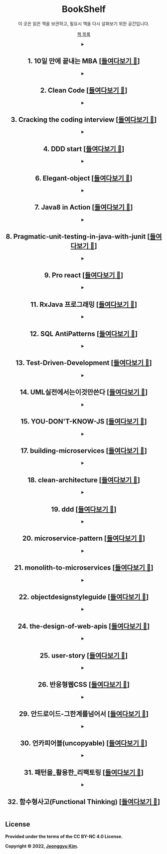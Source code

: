 

<div align="center">
    <h1> BookShelf </h1>
</div>

<p align="center">
    이 곳은 읽은 책을 보관하고, 필요시 책을 다시 살펴보기 위한 공간입니다.
<p align="center">
    <a href="https://www.notion.so/likelen/44c8b34f833541c2b45ebcdf00d39286">책 목록</a>
</p>
</p>



<details align="center">
<summary><h2><b>1. 10일 만에 끝내는 MBA [<a href="https://github.com/LenKIM/Book/tree/master/10%EC%9D%BC%20%EB%A7%8C%EC%97%90%20%EB%81%9D%EB%82%B4%EB%8A%94%20MBA">들여다보기 📂</a>]

</h2><b></summary>
<br><p>
<h3> •️ 1일차_마케팅.md [<a href="https://github.com/LenKIM/Book/blob/master/10%EC%9D%BC%20%EB%A7%8C%EC%97%90%20%EB%81%9D%EB%82%B4%EB%8A%94%20MBA/1%EC%9D%BC%EC%B0%A8_%EB%A7%88%EC%BC%80%ED%8C%85.md">들여다보기 📂</a>]


<h3> •️ 2일차_윤리학.md [<a href="https://github.com/LenKIM/Book/blob/master/10%EC%9D%BC%20%EB%A7%8C%EC%97%90%20%EB%81%9D%EB%82%B4%EB%8A%94%20MBA/2%EC%9D%BC%EC%B0%A8_%EC%9C%A4%EB%A6%AC%ED%95%99.md">들여다보기 📂</a>]


<h3> •️ 4일차_조직행동론.md [<a href="https://github.com/LenKIM/Book/blob/master/10%EC%9D%BC%20%EB%A7%8C%EC%97%90%20%EB%81%9D%EB%82%B4%EB%8A%94%20MBA/4%EC%9D%BC%EC%B0%A8_%EC%A1%B0%EC%A7%81%ED%96%89%EB%8F%99%EB%A1%A0.md">들여다보기 📂</a>]


<h3> •️ README.md [<a href="https://github.com/LenKIM/Book/blob/master/10%EC%9D%BC%20%EB%A7%8C%EC%97%90%20%EB%81%9D%EB%82%B4%EB%8A%94%20MBA/README.md">들여다보기 📂</a>]


</h3></p>
</details>



<details align="center">
<summary><h2><b>2. Clean Code [<a href="https://github.com/LenKIM/Book/tree/master/Clean%20Code">들여다보기 📂</a>]

</h2><b></summary>
<br><p>
<h3> •️ 01_What_Clean_code_is.md [<a href="https://github.com/LenKIM/Book/blob/master/Clean%20Code/01_What_Clean_code_is.md">들여다보기 📂</a>]


<h3> •️ 02_Meaningful_name.md [<a href="https://github.com/LenKIM/Book/blob/master/Clean%20Code/02_Meaningful_name.md">들여다보기 📂</a>]


<h3> •️ 03_Method.md [<a href="https://github.com/LenKIM/Book/blob/master/Clean%20Code/03_Method.md">들여다보기 📂</a>]


<h3> •️ 10장-클래스.md [<a href="https://github.com/LenKIM/Book/blob/master/Clean%20Code/10%EC%9E%A5-%ED%81%B4%EB%9E%98%EC%8A%A4.md">들여다보기 📂</a>]


<h3> •️ 11장-시스템.md [<a href="https://github.com/LenKIM/Book/blob/master/Clean%20Code/11%EC%9E%A5-%EC%8B%9C%EC%8A%A4%ED%85%9C.md">들여다보기 📂</a>]


<h3> •️ 12장-창발성.md [<a href="https://github.com/LenKIM/Book/blob/master/Clean%20Code/12%EC%9E%A5-%EC%B0%BD%EB%B0%9C%EC%84%B1.md">들여다보기 📂</a>]


<h3> •️ 1장-깨끗한코드.md [<a href="https://github.com/LenKIM/Book/blob/master/Clean%20Code/1%EC%9E%A5-%EA%B9%A8%EB%81%97%ED%95%9C%EC%BD%94%EB%93%9C.md">들여다보기 📂</a>]


<h3> •️ 2장-의미 있는 이름.md [<a href="https://github.com/LenKIM/Book/blob/master/Clean%20Code/2%EC%9E%A5-%EC%9D%98%EB%AF%B8%20%EC%9E%88%EB%8A%94%20%EC%9D%B4%EB%A6%84.md">들여다보기 📂</a>]


<h3> •️ 3장-함수.md [<a href="https://github.com/LenKIM/Book/blob/master/Clean%20Code/3%EC%9E%A5-%ED%95%A8%EC%88%98.md">들여다보기 📂</a>]


<h3> •️ 5장-형식-맞추기.md [<a href="https://github.com/LenKIM/Book/blob/master/Clean%20Code/5%EC%9E%A5-%ED%98%95%EC%8B%9D-%EB%A7%9E%EC%B6%94%EA%B8%B0.md">들여다보기 📂</a>]


<h3> •️ 6장-객체와-자료-구조.md [<a href="https://github.com/LenKIM/Book/blob/master/Clean%20Code/6%EC%9E%A5-%EA%B0%9D%EC%B2%B4%EC%99%80-%EC%9E%90%EB%A3%8C-%EA%B5%AC%EC%A1%B0.md">들여다보기 📂</a>]


<h3> •️ 7장-오류처리.md [<a href="https://github.com/LenKIM/Book/blob/master/Clean%20Code/7%EC%9E%A5-%EC%98%A4%EB%A5%98%EC%B2%98%EB%A6%AC.md">들여다보기 📂</a>]


<h3> •️ 8장-경계.md [<a href="https://github.com/LenKIM/Book/blob/master/Clean%20Code/8%EC%9E%A5-%EA%B2%BD%EA%B3%84.md">들여다보기 📂</a>]


<h3> •️ 9장-단위테스트.md [<a href="https://github.com/LenKIM/Book/blob/master/Clean%20Code/9%EC%9E%A5-%EB%8B%A8%EC%9C%84%ED%85%8C%EC%8A%A4%ED%8A%B8.md">들여다보기 📂</a>]


<h3> •️ README.md [<a href="https://github.com/LenKIM/Book/blob/master/Clean%20Code/README.md">들여다보기 📂</a>]


</h3></p>
</details>



<details align="center">
<summary><h2><b>3. Cracking the coding interview [<a href="https://github.com/LenKIM/Book/tree/master/Cracking%20the%20coding%20interview">들여다보기 📂</a>]

</h2><b></summary>
<br><p>
<h3> •️ READMD.md [<a href="https://github.com/LenKIM/Book/blob/master/Cracking%20the%20coding%20interview/READMD.md">들여다보기 📂</a>]


<h3> •️ [자료구조]배열과문자열.md [<a href="https://github.com/LenKIM/Book/blob/master/Cracking%20the%20coding%20interview/[%EC%9E%90%EB%A3%8C%EA%B5%AC%EC%A1%B0]%EB%B0%B0%EC%97%B4%EA%B3%BC%EB%AC%B8%EC%9E%90%EC%97%B4.md">들여다보기 📂</a>]


<h3> •️ [자료구조]연결리스트.md [<a href="https://github.com/LenKIM/Book/blob/master/Cracking%20the%20coding%20interview/[%EC%9E%90%EB%A3%8C%EA%B5%AC%EC%A1%B0]%EC%97%B0%EA%B2%B0%EB%A6%AC%EC%8A%A4%ED%8A%B8.md">들여다보기 📂</a>]


</h3></p>
</details>



<details align="center">
<summary><h2><b>4. DDD start [<a href="https://github.com/LenKIM/Book/tree/master/DDD%20start">들여다보기 📂</a>]

</h2><b></summary>
<br><p>
<h3> •️ [1주차]01-02Chapter.md [<a href="https://github.com/LenKIM/Book/blob/master/DDD%20start/[1%EC%A3%BC%EC%B0%A8]01-02Chapter.md">들여다보기 📂</a>]


</h3></p>
</details>



<details align="center">
<summary><h2><b>6. Elegant-object [<a href="https://github.com/LenKIM/Book/tree/master/Elegant-object">들여다보기 📂</a>]

</h2><b></summary>
<br><p>
<h3> •️ README.md [<a href="https://github.com/LenKIM/Book/blob/master/Elegant-object/README.md">들여다보기 📂</a>]


<h3> •️ _00_birth.md [<a href="https://github.com/LenKIM/Book/blob/master/Elegant-object/_00_birth.md">들여다보기 📂</a>]


<h3> •️ _01_education-1.md [<a href="https://github.com/LenKIM/Book/blob/master/Elegant-object/_01_education-1.md">들여다보기 📂</a>]


<h3> •️ _02_education-2.md [<a href="https://github.com/LenKIM/Book/blob/master/Elegant-object/_02_education-2.md">들여다보기 📂</a>]


<h3> •️ _03_employment-1.md [<a href="https://github.com/LenKIM/Book/blob/master/Elegant-object/_03_employment-1.md">들여다보기 📂</a>]


<h3> •️ _04_employment-2.md [<a href="https://github.com/LenKIM/Book/blob/master/Elegant-object/_04_employment-2.md">들여다보기 📂</a>]


<h3> •️ _05_retire.md [<a href="https://github.com/LenKIM/Book/blob/master/Elegant-object/_05_retire.md">들여다보기 📂</a>]


</h3></p>
</details>



<details align="center">
<summary><h2><b>7. Java8 in Action [<a href="https://github.com/LenKIM/Book/tree/master/Java8%20in%20Action">들여다보기 📂</a>]

</h2><b></summary>
<br><p>
<h3> •️ README.md [<a href="https://github.com/LenKIM/Book/blob/master/Java8%20in%20Action/README.md">들여다보기 📂</a>]


<h3> •️ ch10-null대신Optional.md [<a href="https://github.com/LenKIM/Book/blob/master/Java8%20in%20Action/ch10-null%EB%8C%80%EC%8B%A0Optional.md">들여다보기 📂</a>]


<h3> •️ ch12-새로운날짜와시간API.md [<a href="https://github.com/LenKIM/Book/blob/master/Java8%20in%20Action/ch12-%EC%83%88%EB%A1%9C%EC%9A%B4%EB%82%A0%EC%A7%9C%EC%99%80%EC%8B%9C%EA%B0%84API.md">들여다보기 📂</a>]


<h3> •️ ch3-람다표현식.md [<a href="https://github.com/LenKIM/Book/blob/master/Java8%20in%20Action/ch3-%EB%9E%8C%EB%8B%A4%ED%91%9C%ED%98%84%EC%8B%9D.md">들여다보기 📂</a>]


<h3> •️ ch4-스트림소개.md [<a href="https://github.com/LenKIM/Book/blob/master/Java8%20in%20Action/ch4-%EC%8A%A4%ED%8A%B8%EB%A6%BC%EC%86%8C%EA%B0%9C.md">들여다보기 📂</a>]


<h3> •️ ch5-스트림활용.md [<a href="https://github.com/LenKIM/Book/blob/master/Java8%20in%20Action/ch5-%EC%8A%A4%ED%8A%B8%EB%A6%BC%ED%99%9C%EC%9A%A9.md">들여다보기 📂</a>]


<h3> •️ ch6-스트림으로데이터수집.md [<a href="https://github.com/LenKIM/Book/blob/master/Java8%20in%20Action/ch6-%EC%8A%A4%ED%8A%B8%EB%A6%BC%EC%9C%BC%EB%A1%9C%EB%8D%B0%EC%9D%B4%ED%84%B0%EC%88%98%EC%A7%91.md">들여다보기 📂</a>]


<h3> •️ ch7-병렬데이터처리와성능.md [<a href="https://github.com/LenKIM/Book/blob/master/Java8%20in%20Action/ch7-%EB%B3%91%EB%A0%AC%EB%8D%B0%EC%9D%B4%ED%84%B0%EC%B2%98%EB%A6%AC%EC%99%80%EC%84%B1%EB%8A%A5.md">들여다보기 📂</a>]


<h3> •️ ch8-리펙토링테스팅디버깅.md [<a href="https://github.com/LenKIM/Book/blob/master/Java8%20in%20Action/ch8-%EB%A6%AC%ED%8E%99%ED%86%A0%EB%A7%81%ED%85%8C%EC%8A%A4%ED%8C%85%EB%94%94%EB%B2%84%EA%B9%85.md">들여다보기 📂</a>]


<h3> •️ ch9-디폴트메서드.md [<a href="https://github.com/LenKIM/Book/blob/master/Java8%20in%20Action/ch9-%EB%94%94%ED%8F%B4%ED%8A%B8%EB%A9%94%EC%84%9C%EB%93%9C.md">들여다보기 📂</a>]


</h3></p>
</details>



<details align="center">
<summary><h2><b>8. Pragmatic-unit-testing-in-java-with-junit [<a href="https://github.com/LenKIM/Book/tree/master/Pragmatic-unit-testing-in-java-with-junit">들여다보기 📂</a>]

</h2><b></summary>
<br><p>
<h3> •️ README.md [<a href="https://github.com/LenKIM/Book/blob/master/Pragmatic-unit-testing-in-java-with-junit/README.md">들여다보기 📂</a>]


<h3> •️ ch05-FIRST.md [<a href="https://github.com/LenKIM/Book/blob/master/Pragmatic-unit-testing-in-java-with-junit/ch05-FIRST.md">들여다보기 📂</a>]


<h3> •️ ch06-Right-BICEP.md [<a href="https://github.com/LenKIM/Book/blob/master/Pragmatic-unit-testing-in-java-with-junit/ch06-Right-BICEP.md">들여다보기 📂</a>]


</h3></p>
</details>



<details align="center">
<summary><h2><b>9. Pro react [<a href="https://github.com/LenKIM/Book/tree/master/Pro%20react">들여다보기 📂</a>]

</h2><b></summary>
<br><p>
<h3> •️ README.md [<a href="https://github.com/LenKIM/Book/blob/master/Pro%20react/README.md">들여다보기 📂</a>]


<h3> •️ [1]리액트의정의.md [<a href="https://github.com/LenKIM/Book/blob/master/Pro%20react/[1]%EB%A6%AC%EC%95%A1%ED%8A%B8%EC%9D%98%EC%A0%95%EC%9D%98.md">들여다보기 📂</a>]


<h3> •️ [2]_시작하기.md [<a href="https://github.com/LenKIM/Book/blob/master/Pro%20react/[2]_%EC%8B%9C%EC%9E%91%ED%95%98%EA%B8%B0.md">들여다보기 📂</a>]


<h3> •️ [3]DOM_추상화의_내부.md [<a href="https://github.com/LenKIM/Book/blob/master/Pro%20react/[3]DOM_%EC%B6%94%EC%83%81%ED%99%94%EC%9D%98_%EB%82%B4%EB%B6%80.md">들여다보기 📂</a>]


<h3> •️ [4]컴포넌트를_이용한_애플리케이션_구축.md [<a href="https://github.com/LenKIM/Book/blob/master/Pro%20react/[4]%EC%BB%B4%ED%8F%AC%EB%84%8C%ED%8A%B8%EB%A5%BC_%EC%9D%B4%EC%9A%A9%ED%95%9C_%EC%95%A0%ED%94%8C%EB%A6%AC%EC%BC%80%EC%9D%B4%EC%85%98_%EA%B5%AC%EC%B6%95.md">들여다보기 📂</a>]


<h3> •️ [5]정교한_상호작용.md [<a href="https://github.com/LenKIM/Book/blob/master/Pro%20react/[5]%EC%A0%95%EA%B5%90%ED%95%9C_%EC%83%81%ED%98%B8%EC%9E%91%EC%9A%A9.md">들여다보기 📂</a>]


<h3> •️ [6]라우팅.md [<a href="https://github.com/LenKIM/Book/blob/master/Pro%20react/[6]%EB%9D%BC%EC%9A%B0%ED%8C%85.md">들여다보기 📂</a>]


<h3> •️ [7]플럭스를_이용한_리액트_애플리케이션_설계.md [<a href="https://github.com/LenKIM/Book/blob/master/Pro%20react/[7]%ED%94%8C%EB%9F%AD%EC%8A%A4%EB%A5%BC_%EC%9D%B4%EC%9A%A9%ED%95%9C_%EB%A6%AC%EC%95%A1%ED%8A%B8_%EC%95%A0%ED%94%8C%EB%A6%AC%EC%BC%80%EC%9D%B4%EC%85%98_%EC%84%A4%EA%B3%84.md">들여다보기 📂</a>]


</h3></p>
</details>



<details align="center">
<summary><h2><b>11. RxJava 프로그래밍 [<a href="https://github.com/LenKIM/Book/tree/master/RxJava%20%ED%94%84%EB%A1%9C%EA%B7%B8%EB%9E%98%EB%B0%8D">들여다보기 📂</a>]

</h2><b></summary>
<br><p>
<h3> •️ Chapter02.md [<a href="https://github.com/LenKIM/Book/blob/master/RxJava%20%ED%94%84%EB%A1%9C%EA%B7%B8%EB%9E%98%EB%B0%8D/Chapter02.md">들여다보기 📂</a>]


<h3> •️ Chapter03.md [<a href="https://github.com/LenKIM/Book/blob/master/RxJava%20%ED%94%84%EB%A1%9C%EA%B7%B8%EB%9E%98%EB%B0%8D/Chapter03.md">들여다보기 📂</a>]


<h3> •️ Chapter04.md [<a href="https://github.com/LenKIM/Book/blob/master/RxJava%20%ED%94%84%EB%A1%9C%EA%B7%B8%EB%9E%98%EB%B0%8D/Chapter04.md">들여다보기 📂</a>]


<h3> •️ Chapter05.md [<a href="https://github.com/LenKIM/Book/blob/master/RxJava%20%ED%94%84%EB%A1%9C%EA%B7%B8%EB%9E%98%EB%B0%8D/Chapter05.md">들여다보기 📂</a>]


<h3> •️ Chapter06_RxAndroid.md [<a href="https://github.com/LenKIM/Book/blob/master/RxJava%20%ED%94%84%EB%A1%9C%EA%B7%B8%EB%9E%98%EB%B0%8D/Chapter06_RxAndroid.md">들여다보기 📂</a>]


<h3> •️ README.md [<a href="https://github.com/LenKIM/Book/blob/master/RxJava%20%ED%94%84%EB%A1%9C%EA%B7%B8%EB%9E%98%EB%B0%8D/README.md">들여다보기 📂</a>]


<h3> •️ chapter01.md [<a href="https://github.com/LenKIM/Book/blob/master/RxJava%20%ED%94%84%EB%A1%9C%EA%B7%B8%EB%9E%98%EB%B0%8D/chapter01.md">들여다보기 📂</a>]


</h3></p>
</details>



<details align="center">
<summary><h2><b>12. SQL AntiPatterns [<a href="https://github.com/LenKIM/Book/tree/master/SQL%20AntiPatterns">들여다보기 📂</a>]

</h2><b></summary>
<br><p>
<h3> •️ README.md [<a href="https://github.com/LenKIM/Book/blob/master/SQL%20AntiPatterns/README.md">들여다보기 📂</a>]


</h3></p>
</details>



<details align="center">
<summary><h2><b>13. Test-Driven-Development [<a href="https://github.com/LenKIM/Book/tree/master/Test-Driven-Development">들여다보기 📂</a>]

</h2><b></summary>
<br><p>
<h3> •️ Money 객체 만들기.md [<a href="https://github.com/LenKIM/Book/blob/master/Test-Driven-Development/Money%20%EA%B0%9D%EC%B2%B4%20%EB%A7%8C%EB%93%A4%EA%B8%B0.md">들여다보기 📂</a>]


<h3> •️ README.md [<a href="https://github.com/LenKIM/Book/blob/master/Test-Driven-Development/README.md">들여다보기 📂</a>]


</h3></p>
</details>



<details align="center">
<summary><h2><b>14. UML실전에서는이것만쓴다 [<a href="https://github.com/LenKIM/Book/tree/master/UML%EC%8B%A4%EC%A0%84%EC%97%90%EC%84%9C%EB%8A%94%EC%9D%B4%EA%B2%83%EB%A7%8C%EC%93%B4%EB%8B%A4">들여다보기 📂</a>]

</h2><b></summary>
<br><p>
<h3> •️ README.md [<a href="https://github.com/LenKIM/Book/blob/master/UML%EC%8B%A4%EC%A0%84%EC%97%90%EC%84%9C%EB%8A%94%EC%9D%B4%EA%B2%83%EB%A7%8C%EC%93%B4%EB%8B%A4/README.md">들여다보기 📂</a>]


<h3> •️ [1]개요.md [<a href="https://github.com/LenKIM/Book/blob/master/UML%EC%8B%A4%EC%A0%84%EC%97%90%EC%84%9C%EB%8A%94%EC%9D%B4%EA%B2%83%EB%A7%8C%EC%93%B4%EB%8B%A4/[1]%EA%B0%9C%EC%9A%94.md">들여다보기 📂</a>]


<h3> •️ [2]다이어그램으로작업하기.md [<a href="https://github.com/LenKIM/Book/blob/master/UML%EC%8B%A4%EC%A0%84%EC%97%90%EC%84%9C%EB%8A%94%EC%9D%B4%EA%B2%83%EB%A7%8C%EC%93%B4%EB%8B%A4/[2]%EB%8B%A4%EC%9D%B4%EC%96%B4%EA%B7%B8%EB%9E%A8%EC%9C%BC%EB%A1%9C%EC%9E%91%EC%97%85%ED%95%98%EA%B8%B0.md">들여다보기 📂</a>]


<h3> •️ [3]클래스 다이어그램.md [<a href="https://github.com/LenKIM/Book/blob/master/UML%EC%8B%A4%EC%A0%84%EC%97%90%EC%84%9C%EB%8A%94%EC%9D%B4%EA%B2%83%EB%A7%8C%EC%93%B4%EB%8B%A4/[3]%ED%81%B4%EB%9E%98%EC%8A%A4%20%EB%8B%A4%EC%9D%B4%EC%96%B4%EA%B7%B8%EB%9E%A8.md">들여다보기 📂</a>]


<h3> •️ template.md [<a href="https://github.com/LenKIM/Book/blob/master/UML%EC%8B%A4%EC%A0%84%EC%97%90%EC%84%9C%EB%8A%94%EC%9D%B4%EA%B2%83%EB%A7%8C%EC%93%B4%EB%8B%A4/template.md">들여다보기 📂</a>]


</h3></p>
</details>



<details align="center">
<summary><h2><b>15. YOU-DON'T-KNOW-JS [<a href="https://github.com/LenKIM/Book/tree/master/YOU-DON'T-KNOW-JS">들여다보기 📂</a>]

</h2><b></summary>
<br><p>
</h3></p>
</details>



<details align="center">
<summary><h2><b>17. building-microservices [<a href="https://github.com/LenKIM/Book/tree/master/building-microservices">들여다보기 📂</a>]

</h2><b></summary>
<br><p>
<h3> •️ README.md [<a href="https://github.com/LenKIM/Book/blob/master/building-microservices/README.md">들여다보기 📂</a>]


</h3></p>
</details>



<details align="center">
<summary><h2><b>18. clean-architecture [<a href="https://github.com/LenKIM/Book/tree/master/clean-architecture">들여다보기 📂</a>]

</h2><b></summary>
<br><p>
<h3> •️ README.md [<a href="https://github.com/LenKIM/Book/blob/master/clean-architecture/README.md">들여다보기 📂</a>]


</h3></p>
</details>



<details align="center">
<summary><h2><b>19. ddd [<a href="https://github.com/LenKIM/Book/tree/master/ddd">들여다보기 📂</a>]

</h2><b></summary>
<br><p>
<h3> •️ INTRO.md [<a href="https://github.com/LenKIM/Book/blob/master/ddd/INTRO.md">들여다보기 📂</a>]


<h3> •️ README.md [<a href="https://github.com/LenKIM/Book/blob/master/ddd/README.md">들여다보기 📂</a>]


<h3> •️ _1.지식탐구.md [<a href="https://github.com/LenKIM/Book/blob/master/ddd/_1.%EC%A7%80%EC%8B%9D%ED%83%90%EA%B5%AC.md">들여다보기 📂</a>]


<h3> •️ _2.의사소통과언어사용.md [<a href="https://github.com/LenKIM/Book/blob/master/ddd/_2.%EC%9D%98%EC%82%AC%EC%86%8C%ED%86%B5%EA%B3%BC%EC%96%B8%EC%96%B4%EC%82%AC%EC%9A%A9.md">들여다보기 📂</a>]


<h3> •️ _4.도메인의격리.md [<a href="https://github.com/LenKIM/Book/blob/master/ddd/_4.%EB%8F%84%EB%A9%94%EC%9D%B8%EC%9D%98%EA%B2%A9%EB%A6%AC.md">들여다보기 📂</a>]


<h3> •️ _5.표현되는모델.md [<a href="https://github.com/LenKIM/Book/blob/master/ddd/_5.%ED%91%9C%ED%98%84%EB%90%98%EB%8A%94%EB%AA%A8%EB%8D%B8.md">들여다보기 📂</a>]


<h3> •️ _6.도메인객체의생명주기.md [<a href="https://github.com/LenKIM/Book/blob/master/ddd/_6.%EB%8F%84%EB%A9%94%EC%9D%B8%EA%B0%9D%EC%B2%B4%EC%9D%98%EC%83%9D%EB%AA%85%EC%A3%BC%EA%B8%B0.md">들여다보기 📂</a>]


</h3></p>
</details>



<details align="center">
<summary><h2><b>20. microservice-pattern [<a href="https://github.com/LenKIM/Book/tree/master/microservice-pattern">들여다보기 📂</a>]

</h2><b></summary>
<br><p>
<h3> •️ 2-분해전략.md [<a href="https://github.com/LenKIM/Book/blob/master/microservice-pattern/2-%EB%B6%84%ED%95%B4%EC%A0%84%EB%9E%B5.md">들여다보기 📂</a>]


<h3> •️ 3-프로세스-간-통신.md [<a href="https://github.com/LenKIM/Book/blob/master/microservice-pattern/3-%ED%94%84%EB%A1%9C%EC%84%B8%EC%8A%A4-%EA%B0%84-%ED%86%B5%EC%8B%A0.md">들여다보기 📂</a>]


<h3> •️ 4-트랜잭션관리:사가.md [<a href="https://github.com/LenKIM/Book/blob/master/microservice-pattern/4-%ED%8A%B8%EB%9E%9C%EC%9E%AD%EC%85%98%EA%B4%80%EB%A6%AC:%EC%82%AC%EA%B0%80.md">들여다보기 📂</a>]


<h3> •️ 5-비지니스-로직-설계.md [<a href="https://github.com/LenKIM/Book/blob/master/microservice-pattern/5-%EB%B9%84%EC%A7%80%EB%8B%88%EC%8A%A4-%EB%A1%9C%EC%A7%81-%EC%84%A4%EA%B3%84.md">들여다보기 📂</a>]


<h3> •️ 6-비지니스로직개발:이벤트소싱.md [<a href="https://github.com/LenKIM/Book/blob/master/microservice-pattern/6-%EB%B9%84%EC%A7%80%EB%8B%88%EC%8A%A4%EB%A1%9C%EC%A7%81%EA%B0%9C%EB%B0%9C:%EC%9D%B4%EB%B2%A4%ED%8A%B8%EC%86%8C%EC%8B%B1.md">들여다보기 📂</a>]


<h3> •️ 7-마이크로서비스 쿼리 구현.md [<a href="https://github.com/LenKIM/Book/blob/master/microservice-pattern/7-%EB%A7%88%EC%9D%B4%ED%81%AC%EB%A1%9C%EC%84%9C%EB%B9%84%EC%8A%A4%20%EC%BF%BC%EB%A6%AC%20%EA%B5%AC%ED%98%84.md">들여다보기 📂</a>]


<h3> •️ 8-외부 API 설계 이슈.md [<a href="https://github.com/LenKIM/Book/blob/master/microservice-pattern/8-%EC%99%B8%EB%B6%80%20API%20%EC%84%A4%EA%B3%84%20%EC%9D%B4%EC%8A%88.md">들여다보기 📂</a>]


<h3> •️ 9-마이크로서비스테스트.md [<a href="https://github.com/LenKIM/Book/blob/master/microservice-pattern/9-%EB%A7%88%EC%9D%B4%ED%81%AC%EB%A1%9C%EC%84%9C%EB%B9%84%EC%8A%A4%ED%85%8C%EC%8A%A4%ED%8A%B8.md">들여다보기 📂</a>]


<h3> •️ README.md [<a href="https://github.com/LenKIM/Book/blob/master/microservice-pattern/README.md">들여다보기 📂</a>]


</h3></p>
</details>



<details align="center">
<summary><h2><b>21. monolith-to-microservices [<a href="https://github.com/LenKIM/Book/tree/master/monolith-to-microservices">들여다보기 📂</a>]

</h2><b></summary>
<br><p>
<h3> •️ 1_microservice.md [<a href="https://github.com/LenKIM/Book/blob/master/monolith-to-microservices/1_microservice.md">들여다보기 📂</a>]


<h3> •️ 2_결합도와_응집력.md [<a href="https://github.com/LenKIM/Book/blob/master/monolith-to-microservices/2_%EA%B2%B0%ED%95%A9%EB%8F%84%EC%99%80_%EC%9D%91%EC%A7%91%EB%A0%A5.md">들여다보기 📂</a>]


<h3> •️ 3.1_마이그레이션_패턴_교살자_무화과-작성중.md [<a href="https://github.com/LenKIM/Book/blob/master/monolith-to-microservices/3.1_%EB%A7%88%EC%9D%B4%EA%B7%B8%EB%A0%88%EC%9D%B4%EC%85%98_%ED%8C%A8%ED%84%B4_%EA%B5%90%EC%82%B4%EC%9E%90_%EB%AC%B4%ED%99%94%EA%B3%BC-%EC%9E%91%EC%84%B1%EC%A4%91.md">들여다보기 📂</a>]


<h3> •️ 3_모놀리스를_그대로_둘_것인가?_바꿀_것인가?.md [<a href="https://github.com/LenKIM/Book/blob/master/monolith-to-microservices/3_%EB%AA%A8%EB%86%80%EB%A6%AC%EC%8A%A4%EB%A5%BC_%EA%B7%B8%EB%8C%80%EB%A1%9C_%EB%91%98_%EA%B2%83%EC%9D%B8%EA%B0%80%3F_%EB%B0%94%EA%BF%80_%EA%B2%83%EC%9D%B8%EA%B0%80%3F.md">들여다보기 📂</a>]


</h3></p>
</details>



<details align="center">
<summary><h2><b>22. objectdesignstyleguide [<a href="https://github.com/LenKIM/Book/tree/master/objectdesignstyleguide">들여다보기 📂</a>]

</h2><b></summary>
<br><p>
<h3> •️ README.md [<a href="https://github.com/LenKIM/Book/blob/master/objectdesignstyleguide/README.md">들여다보기 📂</a>]


</h3></p>
</details>



<details align="center">
<summary><h2><b>24. the-design-of-web-apis [<a href="https://github.com/LenKIM/Book/tree/master/the-design-of-web-apis">들여다보기 📂</a>]

</h2><b></summary>
<br><p>
<h3> •️ 5_직관적인_API디자인하기.md [<a href="https://github.com/LenKIM/Book/blob/master/the-design-of-web-apis/5_%EC%A7%81%EA%B4%80%EC%A0%81%EC%9D%B8_API%EB%94%94%EC%9E%90%EC%9D%B8%ED%95%98%EA%B8%B0.md">들여다보기 📂</a>]


</h3></p>
</details>



<details align="center">
<summary><h2><b>25. user-story [<a href="https://github.com/LenKIM/Book/tree/master/user-story">들여다보기 📂</a>]

</h2><b></summary>
<br><p>
<h3> •️ 10장_이터레이션_계획.md [<a href="https://github.com/LenKIM/Book/blob/master/user-story/10%EC%9E%A5_%EC%9D%B4%ED%84%B0%EB%A0%88%EC%9D%B4%EC%85%98_%EA%B3%84%ED%9A%8D.md">들여다보기 📂</a>]


<h3> •️ 11장_속도_측정_및_모니터링.md [<a href="https://github.com/LenKIM/Book/blob/master/user-story/11%EC%9E%A5_%EC%86%8D%EB%8F%84_%EC%B8%A1%EC%A0%95_%EB%B0%8F_%EB%AA%A8%EB%8B%88%ED%84%B0%EB%A7%81.md">들여다보기 📂</a>]


<h3> •️ 12장_스토리가_아닌_것.md [<a href="https://github.com/LenKIM/Book/blob/master/user-story/12%EC%9E%A5_%EC%8A%A4%ED%86%A0%EB%A6%AC%EA%B0%80_%EC%95%84%EB%8B%8C_%EA%B2%83.md">들여다보기 📂</a>]


<h3> •️ 13장_왜_사용자_스토리인가?.md [<a href="https://github.com/LenKIM/Book/blob/master/user-story/13%EC%9E%A5_%EC%99%9C_%EC%82%AC%EC%9A%A9%EC%9E%90_%EC%8A%A4%ED%86%A0%EB%A6%AC%EC%9D%B8%EA%B0%80%3F.md">들여다보기 📂</a>]


<h3> •️ 14장_스토리_냄새_카탈로그.md [<a href="https://github.com/LenKIM/Book/blob/master/user-story/14%EC%9E%A5_%EC%8A%A4%ED%86%A0%EB%A6%AC_%EB%83%84%EC%83%88_%EC%B9%B4%ED%83%88%EB%A1%9C%EA%B7%B8.md">들여다보기 📂</a>]


<h3> •️ 15장_스크럼에서_사용자_스토리_사용하기.md [<a href="https://github.com/LenKIM/Book/blob/master/user-story/15%EC%9E%A5_%EC%8A%A4%ED%81%AC%EB%9F%BC%EC%97%90%EC%84%9C_%EC%82%AC%EC%9A%A9%EC%9E%90_%EC%8A%A4%ED%86%A0%EB%A6%AC_%EC%82%AC%EC%9A%A9%ED%95%98%EA%B8%B0.md">들여다보기 📂</a>]


<h3> •️ 1장_개요.md [<a href="https://github.com/LenKIM/Book/blob/master/user-story/1%EC%9E%A5_%EA%B0%9C%EC%9A%94.md">들여다보기 📂</a>]


<h3> •️ 2장_스토리_작성하기.md [<a href="https://github.com/LenKIM/Book/blob/master/user-story/2%EC%9E%A5_%EC%8A%A4%ED%86%A0%EB%A6%AC_%EC%9E%91%EC%84%B1%ED%95%98%EA%B8%B0.md">들여다보기 📂</a>]


<h3> •️ 3장_사용자_역할_모델링.md [<a href="https://github.com/LenKIM/Book/blob/master/user-story/3%EC%9E%A5_%EC%82%AC%EC%9A%A9%EC%9E%90_%EC%97%AD%ED%95%A0_%EB%AA%A8%EB%8D%B8%EB%A7%81.md">들여다보기 📂</a>]


<h3> •️ 4장_스토리_수집하기.md [<a href="https://github.com/LenKIM/Book/blob/master/user-story/4%EC%9E%A5_%EC%8A%A4%ED%86%A0%EB%A6%AC_%EC%88%98%EC%A7%91%ED%95%98%EA%B8%B0.md">들여다보기 📂</a>]


<h3> •️ 5장_대리사용자와_일하기.md [<a href="https://github.com/LenKIM/Book/blob/master/user-story/5%EC%9E%A5_%EB%8C%80%EB%A6%AC%EC%82%AC%EC%9A%A9%EC%9E%90%EC%99%80_%EC%9D%BC%ED%95%98%EA%B8%B0.md">들여다보기 📂</a>]


<h3> •️ 6장_사용자스토리_인수_테스트.md [<a href="https://github.com/LenKIM/Book/blob/master/user-story/6%EC%9E%A5_%EC%82%AC%EC%9A%A9%EC%9E%90%EC%8A%A4%ED%86%A0%EB%A6%AC_%EC%9D%B8%EC%88%98_%ED%85%8C%EC%8A%A4%ED%8A%B8.md">들여다보기 📂</a>]


<h3> •️ 7장_좋은_스토리를_위한_지침.md [<a href="https://github.com/LenKIM/Book/blob/master/user-story/7%EC%9E%A5_%EC%A2%8B%EC%9D%80_%EC%8A%A4%ED%86%A0%EB%A6%AC%EB%A5%BC_%EC%9C%84%ED%95%9C_%EC%A7%80%EC%B9%A8.md">들여다보기 📂</a>]


<h3> •️ 8장_사용자_스토리_추정.md [<a href="https://github.com/LenKIM/Book/blob/master/user-story/8%EC%9E%A5_%EC%82%AC%EC%9A%A9%EC%9E%90_%EC%8A%A4%ED%86%A0%EB%A6%AC_%EC%B6%94%EC%A0%95.md">들여다보기 📂</a>]


<h3> •️ 9장_릴리즈_계획.md [<a href="https://github.com/LenKIM/Book/blob/master/user-story/9%EC%9E%A5_%EB%A6%B4%EB%A6%AC%EC%A6%88_%EA%B3%84%ED%9A%8D.md">들여다보기 📂</a>]


<h3> •️ README.md [<a href="https://github.com/LenKIM/Book/blob/master/user-story/README.md">들여다보기 📂</a>]


</h3></p>
</details>



<details align="center">
<summary><h2><b>26. 반응형웹CSS [<a href="https://github.com/LenKIM/Book/tree/master/%EB%B0%98%EC%9D%91%ED%98%95%EC%9B%B9CSS">들여다보기 📂</a>]

</h2><b></summary>
<br><p>
</h3></p>
</details>



<details align="center">
<summary><h2><b>29. 안드로이드-그한계를넘어서 [<a href="https://github.com/LenKIM/Book/tree/master/%EC%95%88%EB%93%9C%EB%A1%9C%EC%9D%B4%EB%93%9C-%EA%B7%B8%ED%95%9C%EA%B3%84%EB%A5%BC%EB%84%98%EC%96%B4%EC%84%9C">들여다보기 📂</a>]

</h2><b></summary>
<br><p>
<h3> •️ 18장.원격기기와_통신.md [<a href="https://github.com/LenKIM/Book/blob/master/%EC%95%88%EB%93%9C%EB%A1%9C%EC%9D%B4%EB%93%9C-%EA%B7%B8%ED%95%9C%EA%B3%84%EB%A5%BC%EB%84%98%EC%96%B4%EC%84%9C/18%EC%9E%A5.%EC%9B%90%EA%B2%A9%EA%B8%B0%EA%B8%B0%EC%99%80_%ED%86%B5%EC%8B%A0.md">들여다보기 📂</a>]


<h3> •️ 2.안드로이드를_위한_효과적인_자바_코드.md [<a href="https://github.com/LenKIM/Book/blob/master/%EC%95%88%EB%93%9C%EB%A1%9C%EC%9D%B4%EB%93%9C-%EA%B7%B8%ED%95%9C%EA%B3%84%EB%A5%BC%EB%84%98%EC%96%B4%EC%84%9C/2.%EC%95%88%EB%93%9C%EB%A1%9C%EC%9D%B4%EB%93%9C%EB%A5%BC_%EC%9C%84%ED%95%9C_%ED%9A%A8%EA%B3%BC%EC%A0%81%EC%9D%B8_%EC%9E%90%EB%B0%94_%EC%BD%94%EB%93%9C.md">들여다보기 📂</a>]


<h3> •️ 2_week.md [<a href="https://github.com/LenKIM/Book/blob/master/%EC%95%88%EB%93%9C%EB%A1%9C%EC%9D%B4%EB%93%9C-%EA%B7%B8%ED%95%9C%EA%B3%84%EB%A5%BC%EB%84%98%EC%96%B4%EC%84%9C/2_week.md">들여다보기 📂</a>]


<h3> •️ 3장_컴포넌트,매니페스트,리소스.md [<a href="https://github.com/LenKIM/Book/blob/master/%EC%95%88%EB%93%9C%EB%A1%9C%EC%9D%B4%EB%93%9C-%EA%B7%B8%ED%95%9C%EA%B3%84%EB%A5%BC%EB%84%98%EC%96%B4%EC%84%9C/3%EC%9E%A5_%EC%BB%B4%ED%8F%AC%EB%84%8C%ED%8A%B8,%EB%A7%A4%EB%8B%88%ED%8E%98%EC%8A%A4%ED%8A%B8,%EB%A6%AC%EC%86%8C%EC%8A%A4.md">들여다보기 📂</a>]


<h3> •️ 4장_안드로이드_사용자_경험_및_인터페이스_디자인.md [<a href="https://github.com/LenKIM/Book/blob/master/%EC%95%88%EB%93%9C%EB%A1%9C%EC%9D%B4%EB%93%9C-%EA%B7%B8%ED%95%9C%EA%B3%84%EB%A5%BC%EB%84%98%EC%96%B4%EC%84%9C/4%EC%9E%A5_%EC%95%88%EB%93%9C%EB%A1%9C%EC%9D%B4%EB%93%9C_%EC%82%AC%EC%9A%A9%EC%9E%90_%EA%B2%BD%ED%97%98_%EB%B0%8F_%EC%9D%B8%ED%84%B0%ED%8E%98%EC%9D%B4%EC%8A%A4_%EB%94%94%EC%9E%90%EC%9D%B8.md">들여다보기 📂</a>]


<h3> •️ 5장_안드로이드_사용자_인터페이스_작업.md [<a href="https://github.com/LenKIM/Book/blob/master/%EC%95%88%EB%93%9C%EB%A1%9C%EC%9D%B4%EB%93%9C-%EA%B7%B8%ED%95%9C%EA%B3%84%EB%A5%BC%EB%84%98%EC%96%B4%EC%84%9C/5%EC%9E%A5_%EC%95%88%EB%93%9C%EB%A1%9C%EC%9D%B4%EB%93%9C_%EC%82%AC%EC%9A%A9%EC%9E%90_%EC%9D%B8%ED%84%B0%ED%8E%98%EC%9D%B4%EC%8A%A4_%EC%9E%91%EC%97%85.md">들여다보기 📂</a>]


<h3> •️ 6장_서비스_및_백그라운드_작업.md [<a href="https://github.com/LenKIM/Book/blob/master/%EC%95%88%EB%93%9C%EB%A1%9C%EC%9D%B4%EB%93%9C-%EA%B7%B8%ED%95%9C%EA%B3%84%EB%A5%BC%EB%84%98%EC%96%B4%EC%84%9C/6%EC%9E%A5_%EC%84%9C%EB%B9%84%EC%8A%A4_%EB%B0%8F_%EB%B0%B1%EA%B7%B8%EB%9D%BC%EC%9A%B4%EB%93%9C_%EC%9E%91%EC%97%85.md">들여다보기 📂</a>]


<h3> •️ 7장_안드로이드IPC.md [<a href="https://github.com/LenKIM/Book/blob/master/%EC%95%88%EB%93%9C%EB%A1%9C%EC%9D%B4%EB%93%9C-%EA%B7%B8%ED%95%9C%EA%B3%84%EB%A5%BC%EB%84%98%EC%96%B4%EC%84%9C/7%EC%9E%A5_%EC%95%88%EB%93%9C%EB%A1%9C%EC%9D%B4%EB%93%9CIPC.md">들여다보기 📂</a>]


<h3> •️ 8장_브로드캐스트리시버.md [<a href="https://github.com/LenKIM/Book/blob/master/%EC%95%88%EB%93%9C%EB%A1%9C%EC%9D%B4%EB%93%9C-%EA%B7%B8%ED%95%9C%EA%B3%84%EB%A5%BC%EB%84%98%EC%96%B4%EC%84%9C/8%EC%9E%A5_%EB%B8%8C%EB%A1%9C%EB%93%9C%EC%BA%90%EC%8A%A4%ED%8A%B8%EB%A6%AC%EC%8B%9C%EB%B2%84.md">들여다보기 📂</a>]


<h3> •️ 9장_데이터_저장_및_직렬화.md [<a href="https://github.com/LenKIM/Book/blob/master/%EC%95%88%EB%93%9C%EB%A1%9C%EC%9D%B4%EB%93%9C-%EA%B7%B8%ED%95%9C%EA%B3%84%EB%A5%BC%EB%84%98%EC%96%B4%EC%84%9C/9%EC%9E%A5_%EB%8D%B0%EC%9D%B4%ED%84%B0_%EC%A0%80%EC%9E%A5_%EB%B0%8F_%EC%A7%81%EB%A0%AC%ED%99%94.md">들여다보기 📂</a>]


<h3> •️ README.md [<a href="https://github.com/LenKIM/Book/blob/master/%EC%95%88%EB%93%9C%EB%A1%9C%EC%9D%B4%EB%93%9C-%EA%B7%B8%ED%95%9C%EA%B3%84%EB%A5%BC%EB%84%98%EC%96%B4%EC%84%9C/README.md">들여다보기 📂</a>]


<h3> •️ 안드로이드테스트개요.md [<a href="https://github.com/LenKIM/Book/blob/master/%EC%95%88%EB%93%9C%EB%A1%9C%EC%9D%B4%EB%93%9C-%EA%B7%B8%ED%95%9C%EA%B3%84%EB%A5%BC%EB%84%98%EC%96%B4%EC%84%9C/%EC%95%88%EB%93%9C%EB%A1%9C%EC%9D%B4%EB%93%9C%ED%85%8C%EC%8A%A4%ED%8A%B8%EA%B0%9C%EC%9A%94.md">들여다보기 📂</a>]


</h3></p>
</details>



<details align="center">
<summary><h2><b>30. 언카피어블(uncopyable) [<a href="https://github.com/LenKIM/Book/tree/master/%EC%96%B8%EC%B9%B4%ED%94%BC%EC%96%B4%EB%B8%94(uncopyable)">들여다보기 📂</a>]

</h2><b></summary>
<br><p>
<h3> •️ README.md [<a href="https://github.com/LenKIM/Book/blob/master/%EC%96%B8%EC%B9%B4%ED%94%BC%EC%96%B4%EB%B8%94(uncopyable)/README.md">들여다보기 📂</a>]


<h3> •️ capture.md [<a href="https://github.com/LenKIM/Book/blob/master/%EC%96%B8%EC%B9%B4%ED%94%BC%EC%96%B4%EB%B8%94(uncopyable)/capture.md">들여다보기 📂</a>]


</h3></p>
</details>



<details align="center">
<summary><h2><b>31. 패턴을_활용한_리팩토링 [<a href="https://github.com/LenKIM/Book/tree/master/%ED%8C%A8%ED%84%B4%EC%9D%84_%ED%99%9C%EC%9A%A9%ED%95%9C_%EB%A6%AC%ED%8C%A9%ED%86%A0%EB%A7%81">들여다보기 📂</a>]

</h2><b></summary>
<br><p>
<h3> •️ 04장_코드_속에_냄새.md [<a href="https://github.com/LenKIM/Book/blob/master/%ED%8C%A8%ED%84%B4%EC%9D%84_%ED%99%9C%EC%9A%A9%ED%95%9C_%EB%A6%AC%ED%8C%A9%ED%86%A0%EB%A7%81/04%EC%9E%A5_%EC%BD%94%EB%93%9C_%EC%86%8D%EC%97%90_%EB%83%84%EC%83%88.md">들여다보기 📂</a>]


<h3> •️ README.md [<a href="https://github.com/LenKIM/Book/blob/master/%ED%8C%A8%ED%84%B4%EC%9D%84_%ED%99%9C%EC%9A%A9%ED%95%9C_%EB%A6%AC%ED%8C%A9%ED%86%A0%EB%A7%81/README.md">들여다보기 📂</a>]


</h3></p>
</details>



<details align="center">
<summary><h2><b>32. 함수형사고(Functional Thinking) [<a href="https://github.com/LenKIM/Book/tree/master/%ED%95%A8%EC%88%98%ED%98%95%EC%82%AC%EA%B3%A0(Functional%20Thinking)">들여다보기 📂</a>]

</h2><b></summary>
<br><p>
<h3> •️ Index.md [<a href="https://github.com/LenKIM/Book/blob/master/%ED%95%A8%EC%88%98%ED%98%95%EC%82%AC%EA%B3%A0(Functional%20Thinking)/Index.md">들여다보기 📂</a>]


<h3> •️ [1]왜.md [<a href="https://github.com/LenKIM/Book/blob/master/%ED%95%A8%EC%88%98%ED%98%95%EC%82%AC%EA%B3%A0(Functional%20Thinking)/[1]%EC%99%9C.md">들여다보기 📂</a>]


<h3> •️ [2]전환.md [<a href="https://github.com/LenKIM/Book/blob/master/%ED%95%A8%EC%88%98%ED%98%95%EC%82%AC%EA%B3%A0(Functional%20Thinking)/[2]%EC%A0%84%ED%99%98.md">들여다보기 📂</a>]


<h3> •️ [3]양도하라.md [<a href="https://github.com/LenKIM/Book/blob/master/%ED%95%A8%EC%88%98%ED%98%95%EC%82%AC%EA%B3%A0(Functional%20Thinking)/[3]%EC%96%91%EB%8F%84%ED%95%98%EB%9D%BC.md">들여다보기 📂</a>]


<h3> •️ [4]열심히보다는_현명하게.md [<a href="https://github.com/LenKIM/Book/blob/master/%ED%95%A8%EC%88%98%ED%98%95%EC%82%AC%EA%B3%A0(Functional%20Thinking)/[4]%EC%97%B4%EC%8B%AC%ED%9E%88%EB%B3%B4%EB%8B%A4%EB%8A%94_%ED%98%84%EB%AA%85%ED%95%98%EA%B2%8C.md">들여다보기 📂</a>]


<h3> •️ [5]진화하라.md [<a href="https://github.com/LenKIM/Book/blob/master/%ED%95%A8%EC%88%98%ED%98%95%EC%82%AC%EA%B3%A0(Functional%20Thinking)/[5]%EC%A7%84%ED%99%94%ED%95%98%EB%9D%BC.md">들여다보기 📂</a>]


<h3> •️ [6]전진하라.md [<a href="https://github.com/LenKIM/Book/blob/master/%ED%95%A8%EC%88%98%ED%98%95%EC%82%AC%EA%B3%A0(Functional%20Thinking)/[6]%EC%A0%84%EC%A7%84%ED%95%98%EB%9D%BC.md">들여다보기 📂</a>]


</h3></p>
</details>


## License

Provided under the terms of the CC BY-NC 4.0 License.

Copyright © 2022, [Jeonggyu Kim](https://happy-coding-day.tistory.com/).
